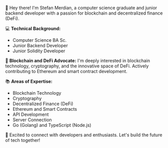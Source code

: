 👋 Hey there! I'm Stefan Merdian, a computer science graduate and junior backend developer with a passion for blockchain and decentralized finance (DeFi).

💻 **Technical Background:**
- Computer Science BA Sc.
- Junior Backend Developer
- Junior Solidity Developer

🔗 **Blockchain and DeFi Advocate:**
I'm deeply interested in blockchain technology, cryptography, and the innovative space of DeFi. Actively contributing to Ethereum and smart contract development.

📚 **Areas of Expertise:**
- Blockchain Technology
- Cryptography
- Decentralized Finance (DeFi)
- Ethereum and Smart Contracts
- API Development
- Server Connection
- Go (Golang) and TypeScript (Node.js)

🚀 Excited to connect with developers and enthusiasts. Let's build the future of tech together!
